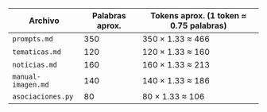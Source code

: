 | Archivo            | Palabras aprox. | Tokens aprox. (1 token ≈ 0.75 palabras) |
| ------------------ | --------------- | --------------------------------------- |
| `prompts.md`       | 350             | 350 × 1.33 ≈ 466                        |
| `tematicas.md`     | 120             | 120 × 1.33 ≈ 160                        |
| `noticias.md`      | 160             | 160 × 1.33 ≈ 213                        |
| `manual-imagen.md` | 140             | 140 × 1.33 ≈ 186                        |
| `asociaciones.py`  | 80              | 80 × 1.33 ≈ 106                         |
